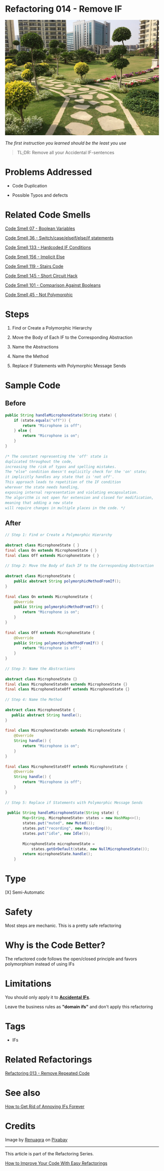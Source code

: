 # Refactoring 014 - Remove IF
            
![Refactoring 014 - Remove IF](Refactoring%20014%20-%20Remove%20IF.jpg)

*The first instruction you learned should be the least you use*

> TL;DR: Remove all your Accidental IF-sentences

# Problems Addressed

- Code Duplication

- Possible Typos and defects

# Related Code Smells

[Code Smell 07 - Boolean Variables](https://github.com/mcsee/Software-Design-Articles/tree/main/Articles/Code%20Smells/Code%20Smell%2007%20-%20Boolean%20Variables/readme.md)

[Code Smell 36 - Switch/case/elseif/else/if statements](https://github.com/mcsee/Software-Design-Articles/tree/main/Articles/Code%20Smells/Code%20Smell%2036%20-%20Switch%20case%20elseif%20else%20if%20statements/readme.md)

[Code Smell 133 - Hardcoded IF Conditions](https://github.com/mcsee/Software-Design-Articles/tree/main/Articles/Code%20Smells/Code%20Smell%20133%20-%20Hardcoded%20IF%20Conditions/readme.md)

[Code Smell 156 - Implicit Else](https://github.com/mcsee/Software-Design-Articles/tree/main/Articles/Code%20Smells/Code%20Smell%20156%20-%20Implicit%20Else/readme.md)

[Code Smell 119 - Stairs Code](https://github.com/mcsee/Software-Design-Articles/tree/main/Articles/Code%20Smells/Code%20Smell%20119%20-%20Stairs%20Code/readme.md)

[Code Smell 145 - Short Circuit Hack](https://github.com/mcsee/Software-Design-Articles/tree/main/Articles/Code%20Smells/Code%20Smell%20145%20-%20Short%20Circuit%20Hack/readme.md)

[Code Smell 101 - Comparison Against Booleans](https://github.com/mcsee/Software-Design-Articles/tree/main/Articles/Code%20Smells/Code%20Smell%20101%20-%20Comparison%20Against%20Booleans/readme.md)

[Code Smell 45 - Not Polymorphic](https://github.com/mcsee/Software-Design-Articles/tree/main/Articles/Code%20Smells/Code%20Smell%2045%20-%20Not%20Polymorphic/readme.md)

# Steps

1. Find or Create a Polymorphic Hierarchy

2. Move the Body of Each IF to the Corresponding Abstraction

3. Name the Abstractions

4. Name the Method

5. Replace if Statements with Polymorphic Message Sends

# Sample Code

## Before

[Gist Url]: # (https://gist.github.com/mcsee/ffba17263f40053ed57698d0880b942c)

```java
public String handleMicrophoneState(String state) {
    if (state.equals("off")) {
        return "Microphone is off";
    } else {
        return "Microphone is on";
    }
}

/* The constant representing the 'off' state is
duplicated throughout the code, 
increasing the risk of typos and spelling mistakes. 
The "else" condition doesn't explicitly check for the 'on' state;
it implicitly handles any state that is 'not off'. 
This approach leads to repetition of the IF condition
wherever the state needs handling, 
exposing internal representation and violating encapsulation.
The algorithm is not open for extension and closed for modification,
meaning that adding a new state 
will require changes in multiple places in the code. */
```

## After

[Gist Url]: # (https://gist.github.com/mcsee/2c97cd57dc9e98c877e91fcb7ed3191c)

```java
// Step 1: Find or Create a Polymorphic Hierarchy

abstract class MicrophoneState { }
final class On extends MicrophoneState { }
final class Off extends MicrophoneState { }

// Step 2: Move the Body of Each IF to the Corresponding Abstraction

abstract class MicrophoneState {
    public abstract String polymorphicMethodFromIf();
}

final class On extends MicrophoneState {
    @Override
    public String polymorphicMethodFromIf() {
        return "Microphone is on";
    }
}

final class Off extends MicrophoneState {
    @Override
    public String polymorphicMethodFromIf() {
        return "Microphone is off";
    }
}

// Step 3: Name the Abstractions

abstract class MicrophoneState {}
final class MicrophoneStateOn extends MicrophoneState {}
final class MicrophoneStateOff extends MicrophoneState {}

// Step 4: Name the Method

abstract class MicrophoneState {
   public abstract String handle();
}

final class MicrophoneStateOn extends MicrophoneState {
    @Override
    String handle() {
        return "Microphone is on";
    }
}

final class MicrophoneStateOff extends MicrophoneState {
    @Override
    String handle() {
        return "Microphone is off";
    }
}

// Step 5: Replace if Statements with Polymorphic Message Sends

 public String handleMicrophoneState(String state) {
        Map<String, MicrophoneState> states = new HashMap<>();
        states.put("muted", new Muted());
        states.put("recording", new Recording());
        states.put("idle", new Idle());

        MicrophoneState microphoneState = 
            states.getOrDefault(state, new NullMicrophoneState());
        return microphoneState.handle();
    }
```

# Type

[X] Semi-Automatic

# Safety

Most steps are mechanic. This is a pretty safe refactoring

# Why is the Code Better?

The refactored code follows the open/closed principle and favors polymorphism instead of using IFs

# Limitations

You should only apply it to [**Accidental IFs**](https://github.com/mcsee/Software-Design-Articles/tree/main/Articles/Theory/How%20to%20Get%20Rid%20of%20Annoying%20IFs%20Forever/readme.md).

Leave the business rules as **"domain ifs"** and don't apply this refactoring

# Tags

- IFs

# Related Refactorings

[Refactoring 013 - Remove Repeated Code](https://github.com/mcsee/Software-Design-Articles/tree/main/Articles/Refactorings/Refactoring%20013%20-%20Remove%20Repeated%20Code/readme.md)

# See also

[How to Get Rid of Annoying IFs Forever](https://github.com/mcsee/Software-Design-Articles/tree/main/Articles/Theory/How%20to%20Get%20Rid%20of%20Annoying%20IFs%20Forever/readme.md)

# Credits

Image by [Renuagra](https://pixabay.com/users/renuagra-5667962/) on [Pixabay](https://pixabay.com/)

* * * 

This article is part of the Refactoring Series.

[How to Improve Your Code With Easy Refactorings](https://github.com/mcsee/Software-Design-Articles/tree/main/Articles/Refactorings/How%20to%20Improve%20your%20Code%20With%20Easy%20Refactorings/readme.md)